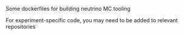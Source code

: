 Some dockerfiles for building neutrino MC tooling

For experiment-specific code, you may need to be added to relevant repositories
